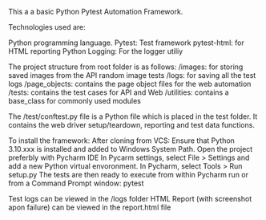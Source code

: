 This a a basic Python Pytest Automation Framework.

Technologies used are:

  Python programming language.
  Pytest: Test framework
  pytest-html: for HTML reporting
  Python Logging: For the logger utiliy

The project structure from root folder is as follows:
  /images: for storing saved images from the API random image tests
  /logs: for saving all the test logs
  /page_objects: contains the page object files for the web automation
  /tests: contains the test cases for API and Web
  /utilities: contains a base_class for commonly used modules
  
  The /test/conftest.py file is a Python file which is placed in the test folder. 
  It contains the web driver setup/teardown, reporting and test data functions.
   
  To install the framework:
    After cloning from VCS:
      Ensure that Python 3.10.xxx is installed and added to Windows System Path.
      Open the project preferbly with Pycharm IDE
      In Pycarm settings, select File > Settings and add a new Python virtual envoronment.
      In Pycharm, select Tools > Run setup.py
      The tests are then ready to execute from within Pycharm run or from a Command Prompt window: pytest
      
   Test logs can be viewed in the /logs folder
   HTML Report (with screenshot apon failure) can be viewed in the report.html file
